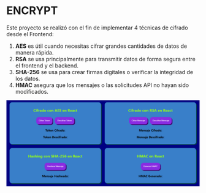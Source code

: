 # ENCRYPT

Este proyecto se realizó con el fin de implementar 4 técnicas de cifrado desde el Frontend:

1. **AES** es útil cuando necesitas cifrar grandes cantidades de datos de manera rápida.
2. **RSA** se usa principalmente para transmitir datos de forma segura entre el frontend y el backend.
3. **SHA-256** se usa para crear firmas digitales o verificar la integridad de los datos.
4. **HMAC** asegura que los mensajes o las solicitudes API no hayan sido modificados.

![Screenshot de la app](image.png)